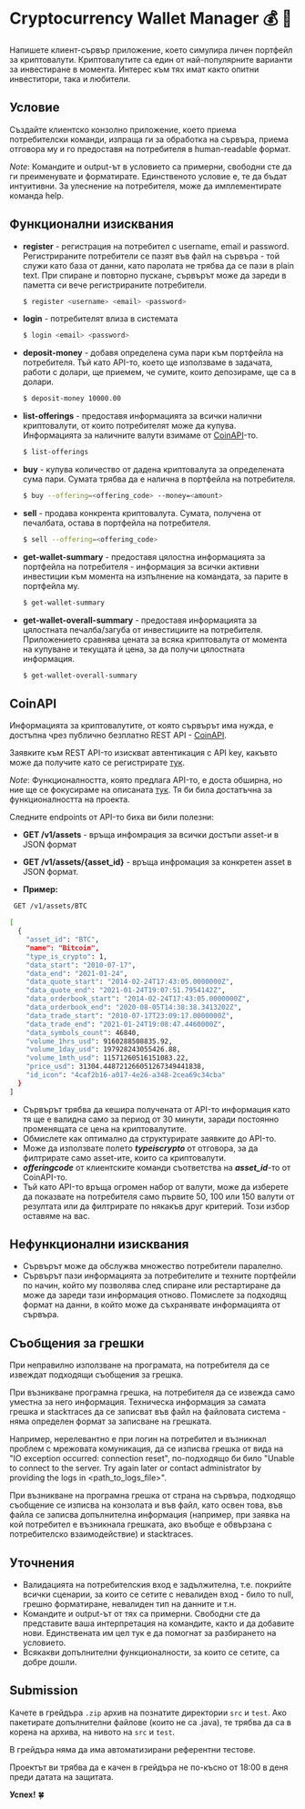 # Cryptocurrency Wallet Manager :moneybag: :money_with_wings:
 
Напишете клиент-сървър приложение, което симулира личен портфейл за криптовалути. Криптовалутите са един от най-популярните варианти за инвестиране в момента. Интерес към тях имат както опитни инвеститори, така и любители. 

## Условие

Създайте клиентско конзолно приложение, което приема потребителски команди, изпраща ги за обработка на сървъра, приема отговора му и го предоставя на потребителя в human-readable формат.

*Note*: Командите и output-ът в условието са примерни, свободни сте да ги преименувате и форматирате. Единственото условие е, те да бъдат интуитивни. За улеснение на потребителя, може да имплементирате команда help.

## Функционални изисквания

- **register** - регистрация на потребител с username, email и password. Регистрираните потребители се пазят във файл на сървъра - той служи като база от данни, като паролата не трябва да се пази в plain text. При спиране и повторно пускане, сървърът може да зареди в паметта си вече регистрираните потребители.

    ```bash
    $ register <username> <email> <password>
    ```
    
- **login** - потребителят влиза в системата

    ```bash
    $ login <email> <password>
    ```
    
- **deposit-money** - добавя определена сума пари към портфейла на потребителя. Тъй като API-то, което ще използваме в задачата, работи с долари, ще приемем, че сумите, които депозираме, ще са в долари.
  
    ```bash
    $ deposit-money 10000.00
    ```
    
- **list-offerings** - предоставя информацията за всички налични криптовалути, от които потребителят може да купува. Информацията за наличните валути взимаме от [CoinAPI](#CoinAPI)-то.
  
    ```bash
    $ list-offerings
    ```
    
- **buy** - купува количество от дадена криптовалута за определената сума пари. Сумата трябва да е налична в портфейла на потребителя.
  
    ```bash
    $ buy --offering=<offering_code> --money=<amount>
    ```
    
- **sell** - продава конкрента криптовалута. Сумата, получена от печалбата, остава в портфейла на потребителя.
  
    ```bash
    $ sell --offering=<offering_code>
    ```
    
- **get-wallet-summary** - предоставя цялостна информацията за портфейла на потребителя - информация за всички активни инвестиции към момента на изпълнение на командата, за парите в портфейла му.
  
    ```bash
    $ get-wallet-summary
    ```
    
- **get-wallet-overall-summary** - предоставя информацията за цялостната печалба/загуба от инвестициите на потребителя. Приложението сравнява цената за всяка криптовалута от момента на купуване и текущата ѝ цена, за да получи цялостната информация.
  
    ```bash
    $ get-wallet-overall-summary
    ```
    
## CoinAPI 
Информацията за криптовалутите, от която сървърът има нужда, е достъпна чрез публично безплатно REST API - [CoinAPI](https://www.coinapi.io/).

Заявките към REST API-то изискват автентикация с API key, какъвто може да получите като се регистрирате [тук](https://www.coinapi.io/pricing?apikey).

*Note*: Функционалността, която предлага  API-то, е доста обширна, но ние ще се фокусираме на описаната [тук](https://docs.coinapi.io/#list-all-assets). Тя би била достатъчна за функционалността на проекта. 

Следните endpoints от API-то биха ви били полезни:
- **GET /v1/assets** - връща инфомрация за всички достъпи asset-и в JSON формат
- **GET /v1/assets/{asset_id}** - връща инфромация за конкретен asset в JSON формат.

 - **Пример:**
```bash
 GET /v1/assets/BTC
```

```bash
[
  {
    "asset_id": "BTC",
    "name": "Bitcoin",
    "type_is_crypto": 1,
    "data_start": "2010-07-17",
    "data_end": "2021-01-24",
    "data_quote_start": "2014-02-24T17:43:05.0000000Z",
    "data_quote_end": "2021-01-24T19:07:51.7954142Z",
    "data_orderbook_start": "2014-02-24T17:43:05.0000000Z",
    "data_orderbook_end": "2020-08-05T14:38:38.3413202Z",
    "data_trade_start": "2010-07-17T23:09:17.0000000Z",
    "data_trade_end": "2021-01-24T19:08:47.4460000Z",
    "data_symbols_count": 46840,
    "volume_1hrs_usd": 9160288508835.92,
    "volume_1day_usd": 197928243055426.88,
    "volume_1mth_usd": 11571260516151083.22,
    "price_usd": 31304.448721266051267349441838,
    "id_icon": "4caf2b16-a017-4e26-a348-2cea69c34cba"
  }
]
```

 - Сървърът трябва да кешира получената от API-то информация като тя ще е валидна само за период от 30 минути, заради постоянно променящата се цена на криптовалутите.
 - Обмислете как оптимално да структурирате заявките до API-то. 
 - Може да използвате полето ***typeiscrypto*** от отговора, за да филтрирате само asset-ите, които са криптовалути. 
 - ***offeringcode*** от клиентските команди съответства на ***asset_id***-то от CoinAPI-то.
 - Тъй като API-то връща огромен набор от валути, може да изберете да показвате на потребителя само първите 50, 100 или 150 валути от резултата или да филтрирате по някакъв друг критерий. Този избор оставяме на вас.

## Нефункционални изисквания

- Сървърът може да обслужва множество потребители паралелно.
- Сървърът пази информацията за потребителите и техните портфейли по начин, който му позволява след спиране или рестартиране да може да зареди тази информация отново. Помислете за подходящ формат на данни, в който може да съхранявате информацията от сървъра.

## Съобщения за грешки

При неправилно използване на програмата, на потребителя да се извеждат подходящи съобщения за грешка.

При възникване програмна грешка, на потребителя да се извежда само уместна за него информация. Техническа информация за самата грешка и stackтraces да се записват във файл на файловата система - няма определен формат за записване на грешката.

Например, нерелевантно е при логин на потребител и възникнал проблем с мрежовата комуникация, да се изписва грешка от вида на "IO exception occurred: connection reset", по-подходящо би било "Unable to connect to the server. Try again later or contact administrator by providing the logs in <path_to_logs_file>".

При възникване на програмна грешка от страна на сървъра, подходящо съобщение се изписва на конзолата и във файл, като освен това, във файла се записва допълнителна информация (например, при заявка на кой потребител е възникнала грешката, ако въобще е обвързана с потребителско взаимодействие) и stacktraces.

## Уточнения

- Валидацията на потребителския вход е задължителна, т.е. покрийте всички сценарии, за които се сетите с невалиден вход - било то null, грешно форматиране, невалиден тип на данните и т.н.
- Командите и output-ът от тях са примерни. Свободни сте да представите ваша интерпретация на командите, както и да добавите нови. Единствената им цел тук е да помогнат за разбирането на условието.
- Всякакви допълнителни функционалности, за които се сетите, са добре дошли.

## Submission

Качете в грейдъра `.zip` архив на познатите директории `src` и `test`. Ако пакетирате допълнителни файлове (които не са .java), те трябва да са в корена на архива, на нивото на `src` и `test`.

В грейдъра няма да има автоматизирани референтни тестове.

Проектът ви трябва да е качен в грейдъра не по-късно от 18:00 в деня преди датата на защитата.

**Успех!** 🍀
